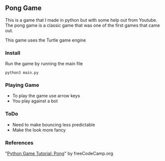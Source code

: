 ## Pong Game

This is a game that I made in python but with some help out from Youtube.
The pong game is a classic game that was one of the first games that came out.

This game uses the Turtle game engine

### Install

Run the game by running the main file

```
python3 main.py
```

### Playing Game

* To play the game use arrow keys  
* You play against a bot



### ToDo
* Need to make bouncing less predictable
* Make the look more fancy

### References

"[Python Game Tutorial: Pong](https://www.youtube.com/watch?v=C6jJg9Zan7w)" by freeCodeCamp.org 